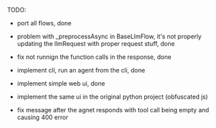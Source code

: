 TODO: 
- port all flows, done 
- problem with _preprocessAsync in BaseLlmFlow, it's not properly updating the llmRequest with proper request stuff, done 
- fix not runnign the function calls in the response, done 

- implement cli, run an agent from the cli, done 

- implement simple web ui, done 

- implement the same ui in the original python project (obfuscated js)

- fix message after the agnet responds with tool call being empty and causing 400 error 
